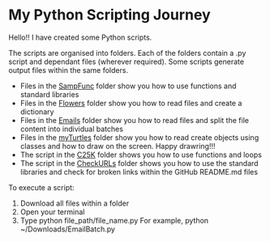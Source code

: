 # My Python Scripting Journey

Hello!! I have created some Python scripts.

The scripts are organised into folders. Each of the folders contain a .py script and dependant files (wherever required). Some scripts generate output files within the same folders.

* Files in the [SampFunc](SampFunc) folder show you how to use functions and standard libraries
* Files in the [Flowers](Flowers) folder show you how to read files and create a dictionary
* Files in the [Emails](Emails) folder show you how to read files and split the file content into individual batches
* Files in the [myTurtles](myTurtles) folder show you how to read create objects using classes and how to draw on the screen. Happy drawring!!!
* The script in the [C25K](C25K) folder shows you how to use functions and loops
* The script in the [CheckURLs](CheckURLs) folder shows you how to use the standard libraries and check for broken links within the GitHub README.md files

To execute a script:
1. Download all files within a folder
2. Open your terminal
3. Type python file_path/file_name.py For example, python ~/Downloads/EmailBatch.py
